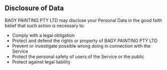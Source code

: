 ## Disclosure of Data

BAGY PAINTING PTY LTD may disclose your Personal Data in the good faith belief that such action is necessary to:

- Comply with a legal obligation
- Protect and defend the rights or property of BAGY PAINTING PTY LTD
- Prevent or investigate possible wrong doing in connection with the Service
- Protect the personal safety of users of the Service or the public
- Protect against legal liability